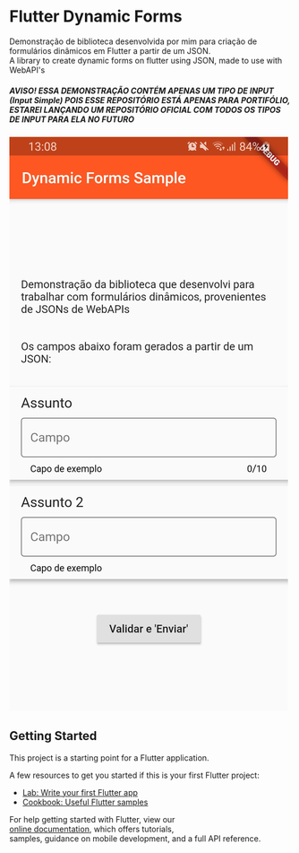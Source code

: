 
# Flutter Dynamic Forms
  
Demonstração de biblioteca desenvolvida por mim para criação de formulários dinâmicos em Flutter a partir de um JSON.  
A library to create dynamic forms on flutter using JSON, made to use with WebAPI's  
  
##### AVISO! ESSA DEMONSTRAÇÃO CONTÉM APENAS UM TIPO DE INPUT (Input Simple) POIS ESSE REPOSITÓRIO ESTÁ APENAS PARA PORTIFÓLIO, ESTAREI LANÇANDO UM REPOSITÓRIO OFICIAL COM TODOS OS TIPOS DE INPUT PARA ELA NO FUTURO  
  
![alt text](https://raw.githubusercontent.com/erickdaros/Flutter-Dynamic-Forms/master/sample.jpg)  
  
## Getting Started  
  
This project is a starting point for a Flutter application.  
  
A few resources to get you started if this is your first Flutter project:  
  
- [Lab: Write your first Flutter app](https://flutter.dev/docs/get-started/codelab)  
- [Cookbook: Useful Flutter samples](https://flutter.dev/docs/cookbook)  
  
For help getting started with Flutter, view our   
[online documentation](https://flutter.dev/docs), which offers tutorials,   
samples, guidance on mobile development, and a full API reference.